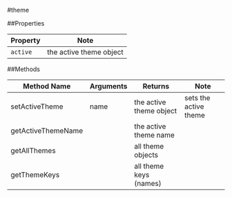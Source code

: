 #theme

##Properties

| Property | Note |
|---|---|
| `active` | the active theme object

##Methods

| Method Name | Arguments | Returns | Note |
|---|---|---|--|
| setActiveTheme | name | the active theme object | sets the active theme |
| getActiveThemeName | | the active theme name | |
| getAllThemes | | all theme objects | | 
| getThemeKeys | | all theme keys (names) |




